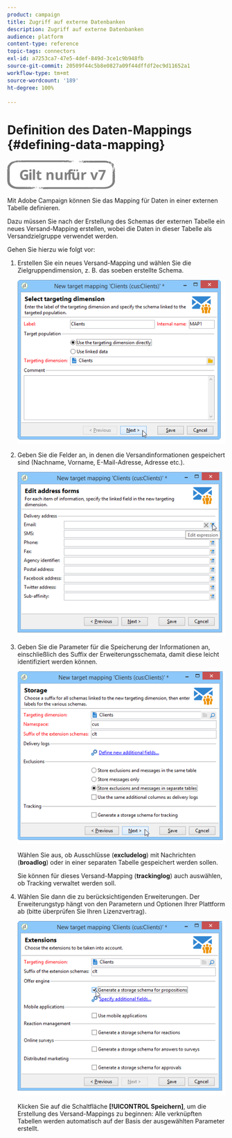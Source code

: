 ```yaml
---
product: campaign
title: Zugriff auf externe Datenbanken
description: Zugriff auf externe Datenbanken
audience: platform
content-type: reference
topic-tags: connectors
exl-id: a7253ca7-47e5-4def-849d-3ce1c9b948fb
source-git-commit: 20509f44c5b8e0827a09f44dffdf2ec9d11652a1
workflow-type: tm+mt
source-wordcount: '189'
ht-degree: 100%

---
```


# Definition des Daten-Mappings {#defining-data-mapping}

![](../../assets/v7-only.svg)

Mit Adobe Campaign können Sie das Mapping für Daten in einer externen Tabelle definieren.

Dazu müssen Sie nach der Erstellung des Schemas der externen Tabelle ein neues Versand-Mapping erstellen, wobei die Daten in dieser Tabelle als Versandzielgruppe verwendet werden.

Gehen Sie hierzu wie folgt vor:

1. Erstellen Sie ein neues Versand-Mapping und wählen Sie die Zielgruppendimension, z. B. das soeben erstellte Schema.

   ![](assets/wf_new_mapping_create_fda.png)

1. Geben Sie die Felder an, in denen die Versandinformationen gespeichert sind (Nachname, Vorname, E-Mail-Adresse, Adresse etc.).

   ![](assets/wf_new_mapping_define_join.png)

1. Geben Sie die Parameter für die Speicherung der Informationen an, einschließlich des Suffix der Erweiterungsschemata, damit diese leicht identifiziert werden können.

   ![](assets/wf_new_mapping_define_names.png)

   Wählen Sie aus, ob Ausschlüsse (**excludelog**) mit Nachrichten (**broadlog**) oder in einer separaten Tabelle gespeichert werden sollen.

   Sie können für dieses Versand-Mapping (**trackinglog**) auch auswählen, ob Tracking verwaltet werden soll.

1. Wählen Sie dann die zu berücksichtigenden Erweiterungen. Der Erweiterungstyp hängt von den Parametern und Optionen Ihrer Plattform ab (bitte überprüfen Sie Ihren Lizenzvertrag).

   ![](assets/wf_new_mapping_define_extensions.png)

   Klicken Sie auf die Schaltfläche **[!UICONTROL Speichern]**, um die Erstellung des Versand-Mappings zu beginnen: Alle verknüpften Tabellen werden automatisch auf der Basis der ausgewählten Parameter erstellt.
